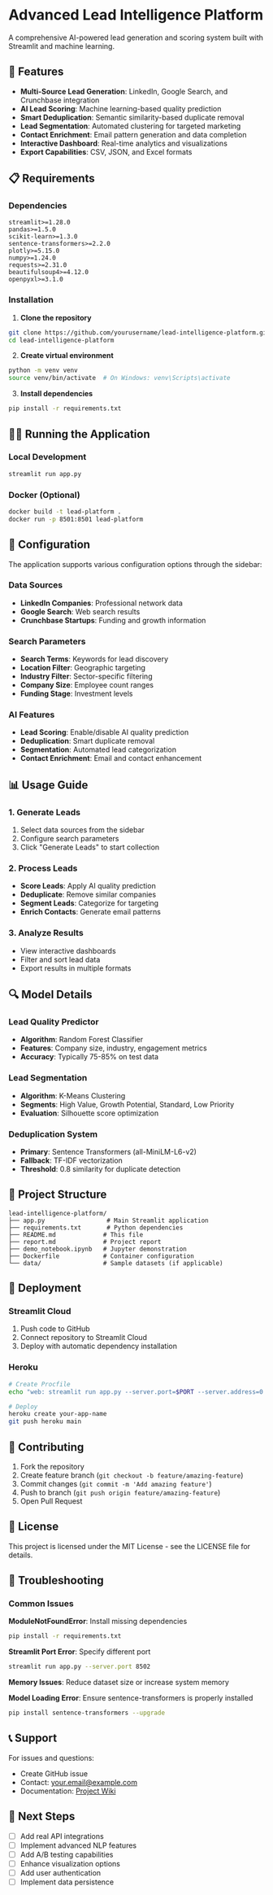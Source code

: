 # Advanced Lead Intelligence Platform

A comprehensive AI-powered lead generation and scoring system built with Streamlit and machine learning.

## 🚀 Features

- **Multi-Source Lead Generation**: LinkedIn, Google Search, and Crunchbase integration
- **AI Lead Scoring**: Machine learning-based quality prediction
- **Smart Deduplication**: Semantic similarity-based duplicate removal
- **Lead Segmentation**: Automated clustering for targeted marketing
- **Contact Enrichment**: Email pattern generation and data completion
- **Interactive Dashboard**: Real-time analytics and visualizations
- **Export Capabilities**: CSV, JSON, and Excel formats

## 📋 Requirements

### Dependencies
```
streamlit>=1.28.0
pandas>=1.5.0
scikit-learn>=1.3.0
sentence-transformers>=2.2.0
plotly>=5.15.0
numpy>=1.24.0
requests>=2.31.0
beautifulsoup4>=4.12.0
openpyxl>=3.1.0
```

### Installation

1. **Clone the repository**
```bash
git clone https://github.com/yourusername/lead-intelligence-platform.git
cd lead-intelligence-platform
```

2. **Create virtual environment**
```bash
python -m venv venv
source venv/bin/activate  # On Windows: venv\Scripts\activate
```

3. **Install dependencies**
```bash
pip install -r requirements.txt
```

## 🏃‍♂️ Running the Application

### Local Development
```bash
streamlit run app.py
```

### Docker (Optional)
```bash
docker build -t lead-platform .
docker run -p 8501:8501 lead-platform
```

## 🔧 Configuration

The application supports various configuration options through the sidebar:

### Data Sources
- **LinkedIn Companies**: Professional network data
- **Google Search**: Web search results
- **Crunchbase Startups**: Funding and growth information

### Search Parameters
- **Search Terms**: Keywords for lead discovery
- **Location Filter**: Geographic targeting
- **Industry Filter**: Sector-specific filtering
- **Company Size**: Employee count ranges
- **Funding Stage**: Investment levels

### AI Features
- **Lead Scoring**: Enable/disable AI quality prediction
- **Deduplication**: Smart duplicate removal
- **Segmentation**: Automated lead categorization
- **Contact Enrichment**: Email and contact enhancement

## 📊 Usage Guide

### 1. Generate Leads
1. Select data sources from the sidebar
2. Configure search parameters
3. Click "Generate Leads" to start collection

### 2. Process Leads
- **Score Leads**: Apply AI quality prediction
- **Deduplicate**: Remove similar companies
- **Segment Leads**: Categorize for targeting
- **Enrich Contacts**: Generate email patterns

### 3. Analyze Results
- View interactive dashboards
- Filter and sort lead data
- Export results in multiple formats

## 🔍 Model Details

### Lead Quality Predictor
- **Algorithm**: Random Forest Classifier
- **Features**: Company size, industry, engagement metrics
- **Accuracy**: Typically 75-85% on test data

### Lead Segmentation
- **Algorithm**: K-Means Clustering
- **Segments**: High Value, Growth Potential, Standard, Low Priority
- **Evaluation**: Silhouette score optimization

### Deduplication System
- **Primary**: Sentence Transformers (all-MiniLM-L6-v2)
- **Fallback**: TF-IDF vectorization
- **Threshold**: 0.8 similarity for duplicate detection

## 📁 Project Structure

```
lead-intelligence-platform/
├── app.py                 # Main Streamlit application
├── requirements.txt       # Python dependencies
├── README.md             # This file
├── report.md             # Project report
├── demo_notebook.ipynb   # Jupyter demonstration
├── Dockerfile            # Container configuration
└── data/                 # Sample datasets (if applicable)
```

## 🚀 Deployment

### Streamlit Cloud
1. Push code to GitHub
2. Connect repository to Streamlit Cloud
3. Deploy with automatic dependency installation

### Heroku
```bash
# Create Procfile
echo "web: streamlit run app.py --server.port=$PORT --server.address=0.0.0.0" > Procfile

# Deploy
heroku create your-app-name
git push heroku main
```

## 🤝 Contributing

1. Fork the repository
2. Create feature branch (`git checkout -b feature/amazing-feature`)
3. Commit changes (`git commit -m 'Add amazing feature'`)
4. Push to branch (`git push origin feature/amazing-feature`)
5. Open Pull Request

## 📄 License

This project is licensed under the MIT License - see the LICENSE file for details.

## 🐛 Troubleshooting

### Common Issues

**ModuleNotFoundError**: Install missing dependencies
```bash
pip install -r requirements.txt
```

**Streamlit Port Error**: Specify different port
```bash
streamlit run app.py --server.port 8502
```

**Memory Issues**: Reduce dataset size or increase system memory

**Model Loading Error**: Ensure sentence-transformers is properly installed
```bash
pip install sentence-transformers --upgrade
```

## 📞 Support

For issues and questions:
- Create GitHub issue
- Contact: your.email@example.com
- Documentation: [Project Wiki](https://github.com/yourusername/lead-intelligence-platform/wiki)

## 🎯 Next Steps

- [ ] Add real API integrations
- [ ] Implement advanced NLP features
- [ ] Add A/B testing capabilities
- [ ] Enhance visualization options
- [ ] Add user authentication
- [ ] Implement data persistence
